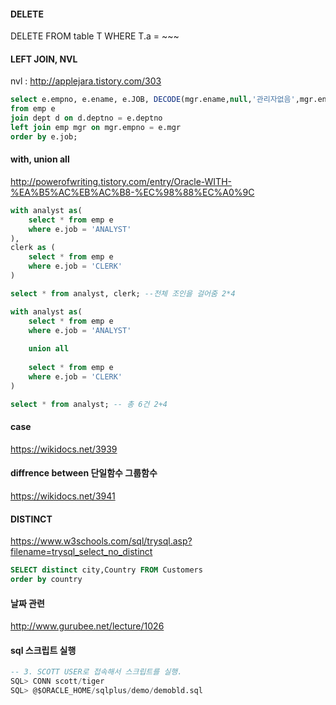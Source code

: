 #### DELETE
DELETE FROM table T WHERE T.a = ~~~ 

#### LEFT JOIN, NVL
nvl : http://applejara.tistory.com/303
````SQL
select e.empno, e.ename, e.JOB, DECODE(mgr.ename,null,'관리자없음',mgr.ename)--NVL2(mgr.ename, mgr.ename, '노관리자') 관리자 --NVL은 숫자인수로만 들어감
from emp e
join dept d on d.deptno = e.deptno 
left join emp mgr on mgr.empno = e.mgr
order by e.job;

````

#### with, union all
http://powerofwriting.tistory.com/entry/Oracle-WITH-%EA%B5%AC%EB%AC%B8-%EC%98%88%EC%A0%9C
```` sql
with analyst as(
    select * from emp e
    where e.job = 'ANALYST'
),
clerk as (
    select * from emp e
    where e.job = 'CLERK'
)

select * from analyst, clerk; --전체 조인을 걸어줌 2*4

with analyst as(
    select * from emp e
    where e.job = 'ANALYST'
    
    union all
    
    select * from emp e
    where e.job = 'CLERK'
)

select * from analyst; -- 총 6건 2+4
````
#### case
https://wikidocs.net/3939
#### diffrence between 단일함수 그룹함수
https://wikidocs.net/3941
#### DISTINCT
https://www.w3schools.com/sql/trysql.asp?filename=trysql_select_no_distinct
````SQL
SELECT distinct city,Country FROM Customers
order by country
````
#### 날짜 관련
http://www.gurubee.net/lecture/1026
#### sql 스크립트 실행
````sql
-- 3. SCOTT USER로 접속해서 스크립트를 실행. 
SQL> CONN scott/tiger
SQL> @$ORACLE_HOME/sqlplus/demo/demobld.sql   
````
